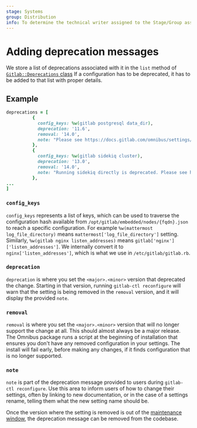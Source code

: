 ```yaml
---
stage: Systems
group: Distribution
info: To determine the technical writer assigned to the Stage/Group associated with this page, see https://about.gitlab.com/handbook/product/ux/technical-writing/#assignments
---
```


# Adding deprecation messages

We store a list of deprecations associated with it in the `list` method of
[`Gitlab::Deprecations` class](https://gitlab.com/gitlab-org/omnibus-gitlab/blob/master/files/gitlab-cookbooks/package/libraries/deprecations.rb)
If a configuration has to be deprecated, it has to be added to that list with
proper details.

## Example

```ruby
deprecations = [
          {
            config_keys: %w(gitlab postgresql data_dir),
            deprecation: '11.6',
            removal: '14.0',
            note: "Please see https://docs.gitlab.com/omnibus/settings/database.html#store-postgresql-data-in-a-different-directory for how to use postgresql['dir']"
          },
          {
            config_keys: %w(gitlab sidekiq cluster),
            deprecation: '13.0',
            removal: '14.0',
            note: "Running sidekiq directly is deprecated. Please see https://docs.gitlab.com/ee/administration/operations/extra_sidekiq_processes.html for how to use sidekiq-cluster."
          },
...
]
```

### `config_keys`

`config_keys` represents a list of keys, which can be used to traverse the configuration hash available from `/opt/gitlab/embedded/nodes/{fqdn}.json` to reach a specific configuration. For example `%w(mattermost log_file_directory)` means `mattermost['log_file_directory']` setting. Similarly, `%w(gitlab nginx listen_addresses)` means `gitlab['nginx']['listen_addresses']`. We internally convert it to `nginx['listen_addresses']`, which is what we use in `/etc/gitlab/gitlab.rb`.

### `deprecation`

`deprecation` is where you set the `<major>.<minor>` version that deprecated the change. Starting in that version, running `gitlab-ctl reconfigure` will warn that the setting is being removed in the `removal` version, and it will display the provided `note`.

### `removal`

`removal` is where you set the `<major>.<minor>` version that will no longer support the change at all. This should almost always be a major release. The Omnibus package runs a script at the beginning of installation that ensures you don't have any removed configuration in your settings. The install will fail early, before making any changes, if it finds configuration that is no longer supported.

### `note`

`note` is part of the deprecation message provided to users during `gitlab-ctl reconfigure`. Use this area to inform users of how to change their settings, often by linking to new documentation, or in the case of a settings rename, telling them what the new setting name should be.

Once the version where the setting is removed is out of the [maintenance window](https://docs.gitlab.com/ee/policy/maintenance.html#gitlab-release-and-maintenance-policy), the deprecation message can be removed from the codebase.
